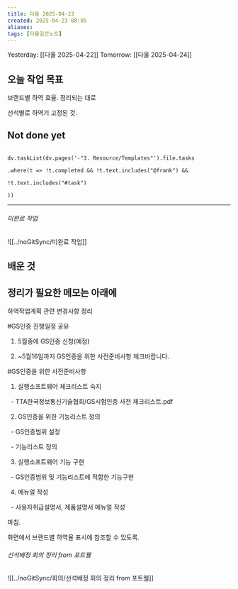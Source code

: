 ```yaml
---
title: 다울 2025-04-23
created: 2025-04-23 08:05
aliases: 
tags: [다울일간노트]
---
```


Yesterday: [[다울 2025-04-22]] 
Tomorrow: [[다울 2025-04-24]] 


## 오늘 작업 목표


브랜드별 하역 효율. 
정리되는 대로

선석별로 하역기 고정된 것.


## Not done yet

```dataviewjs

dv.taskList(dv.pages('-"3. Resource/Templates"').file.tasks

.where(t => !t.completed && !t.text.includes("@frank") &&

!t.text.includes("#task")

))

```

---

###### 미완료 작업
![[../noGitSync/미완료 작업]]


## 배운 것




## 정리가 필요한 메모는 아래에

하역작업계획 관련 변경사항 정리

#GS인증 진행일정 공유

1. 5월중에 GS인증 신청(예정)

2. ~5월16일까지 GS인증을 위한 사전준비사항 체크바랍니다.

  

#GS인증을 위한 사전준비사항

1. 실행소프트웨어 체크리스트 숙지

  - TTA한국정보통신기술협회/GS시험인증 사전 체크리스트.pdf

  

2. GS인증을 위한 기능리스트 정의

  - GS인증범위 설정

  - 기능리스트 정의

  

3. 실행소프트웨어 기능 구현

  - GS인증범위 및 기능리스트에 적합한 기능구현

  

4. 메뉴얼 작성

  - 사용자취급설명서, 제품설명서 메뉴얼 작성

  

마침.


화면에서 브랜드별 하역율 표시에 참조할 수 있도록.



###### 선석배정 회의 정리 from 포트웰
![[../noGitSync/회의/선석배정 회의 정리 from 포트웰]]





